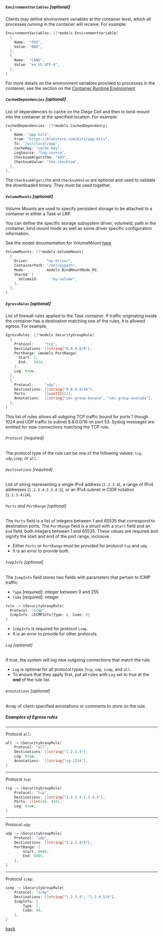 ##### `EnvironmentVariables` [optional]

Clients may define environment variables at the container level, which all processes running in the container will receive. For example:

```go
EnvironmentVariables: []*models.EnvironmentVariable{
  {
    Name:  "FOO",
    Value: "BAR",
  },
  {
    Name:  "LANG",
    Value: "en_US.UTF-8",
  },
}
```

For more details on the environment variables provided to processes in the container, see the section on the [Container Runtime Environment](environment.md)

##### `CachedDependencies` [optional]

List of dependencies to cache on the Diego Cell and then to bind-mount into the container at the specified location. For example:

```go
CachedDependencies: []*models.CachedDependency{
  {
    Name: "app bits",
    From: "https://blobstore.com/bits/app-bits",
    To: "/usr/local/app",
    CacheKey: "cache-key",
    LogSource: "log-source",
    ChecksumAlgorithm: "md5",
    ChecksumValue: "the-checksum",
  },
},
```

The `ChecksumAlgorithm` and `ChecksumValue` are optional and used to validate the downloaded binary.  They must be used together.

##### `VolumeMounts` [optional]

Volume Mounts are used to specify persistent storage to be attached to a container in either a Task or LRP.

You can define the specific storage subsystem driver, volumeId, path in the container, bind mount mode as well as
some driver specific configuration information.

See the model documentation for VolumeMount [here](https://godoc.org/code.cloudfoundry.org/bbs/models#VolumeMount)

```go
VolumeMounts: []*models.VolumeMount{
  {
    Driver:        "my-driver",
    ContainerPath: "/mnt/mypath",
    Mode:          models.BindMountMode_RO,
    Shared: {
      VolumeId:      "my-volume",
    },
  },
}
```

##### `EgressRules` [optional]

List of firewall rules applied to the Task container. If traffic originating inside the container has a destination matching one of the rules, it is allowed egress. For example,

```go
EgressRules: []*models.SecurityGroupRule{
  {
    Protocol:     "tcp",
    Destinations: []string{"0.0.0.0/0"},
    PortRange: &models.PortRange{
      Start: 1,
      End:   1024,
    },
    Log: true,
  },
  {
    Protocol:     "udp",
    Destinations: []string{"8.8.0.0/16"},
    Ports:        []uint32{53},
    Annotations:  []string{"sec-group-banana", "sec-group-avocado"},
  },
}
```

This list of rules allows all outgoing TCP traffic bound for ports 1 though 1024 and UDP traffic to subnet 8.8.0.0/16 on port 53. Syslog messages are emitted for new connections matching the TCP rule.

###### `Protocol` [required]

The protocol type of the rule can be one of the following values: `tcp`, `udp`,`icmp`, or `all`.

###### `Destinations` [required]

List of string representing a single IPv4 address (`1.2.3.4`), a range of IPv4 addresses (`1.2.3.4-2.3.4.5`), or an IPv4 subnet in CIDR notation (`1.2.3.4/24`).


###### `Ports` and `PortRange` [optional]

The `Ports` field is a list of integers between 1 and 65535 that correspond to destination ports.
The `PortRange` field is a struct with a `Start` field and an `End` field, both integers between 1 and 65535. These values are required and signify the start and end of the port range, inclusive.

- Either `Ports` or `PortRange` must be provided for protocol `tcp` and `udp`.
- It is an error to provide both.

###### `IcmpInfo` [optional]

The `IcmpInfo` field stores two fields with parameters that pertain to ICMP traffic:

- `Type` [required]: integer between 0 and 255
- `Code` [required]: integer

```go
rule := &SecurityGroupRule{
  Protocol: "icmp",
  IcmpInfo: &ICMPInfo{Type: 8, Code: 0}
}
```

- `IcmpInfo` is required for protocol `icmp`.
- It is an error to provide for other protocols.

###### `Log` [optional]

If true, the system will log new outgoing connections that match the rule.

- `Log` is optional for all protocol types (`tcp`, `udp`, `icmp`, and `all`.
- To ensure that they apply first, put all rules with `Log` set to true at the **end** of the rule list.

###### `Annotations` [optional]

Array of client-specified annotations or comments to store on the rule.


##### Examples of Egress rules

---

Protocol `all`:

```go
all := &SecurityGroupRule{
    Protocol: "all",
    Destinations: []string{"1.2.3.4"},
    Log: true,
    Annotations:  []string{"sg-1234"},
}
```

---

Protocol `tcp`:

```go
tcp := &SecurityGroupRule{
    Protocol: "tcp",
    Destinations: []string{"1.2.3.4-2.3.4.5"},
    Ports: []int[80, 443],
    Log: true,
}
```

---

Protocol `udp`:

```go
udp := &SecurityGroupRule{
    Protocol: "udp",
    Destinations: []string{"1.2.3.4/8"},
    PortRange: {
        Start: 8000,
        End: 8085,
    },
}
```

---

Protocol `icmp`:

```go
icmp := &SecurityGroupRule{
    Protocol: "icmp",
    Destinations: []string{"1.2.3.4", "2.3.4.5/6"},
    IcmpInfo: {
        Type: 1,
        Code: 40,
    },
}
```

[back](README.md)
